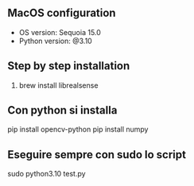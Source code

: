 ## MacOS configuration
+ OS version: Sequoia 15.0
+ Python version: @3.10

## Step by step installation
1. brew install librealsense

## Con python si installa 
pip install opencv-python
pip install numpy

## Eseguire sempre con sudo lo script
sudo python3.10 test.py